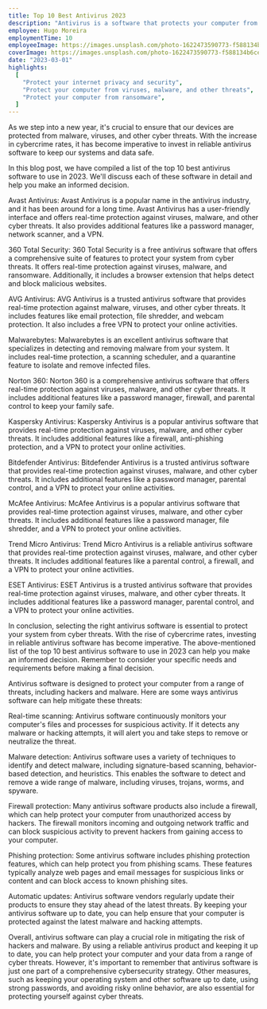 ```yaml
---
title: Top 10 Best Antivirus 2023
description: "Antivirus is a software that protects your computer from viruses, malware, and other threats. It is a must-have for every computer user. In this article, we will discuss the top 10 best antivirus software in 2023."
employee: Hugo Moreira
employmentTime: 10
employeeImage: https://images.unsplash.com/photo-1622473590773-f588134b6ce7?ixlib=rb-1.2.1&ixid=MnwxMjA3fDB8MHxwaG90by1wYWdlfHx8fGVufDB8fHx8&auto=format&fit=crop&w=1370&q=50
coverImage: https://images.unsplash.com/photo-1622473590773-f588134b6ce7?ixlib=rb-1.2.1&ixid=MnwxMjA3fDB8MHxwaG90by1wYWdlfHx8fGVufDB8fHx8&auto=format&fit=crop&w=1370&q=50
date: "2023-03-01"
highlights:
  [
    "Protect your internet privacy and security",
    "Protect your computer from viruses, malware, and other threats",
    "Protect your computer from ransomware",
  ]
---
```


As we step into a new year, it's crucial to ensure that our devices are protected from malware, viruses, and other cyber threats. With the increase in cybercrime rates, it has become imperative to invest in reliable antivirus software to keep our systems and data safe.

In this blog post, we have compiled a list of the top 10 best antivirus software to use in 2023. We'll discuss each of these software in detail and help you make an informed decision.

Avast Antivirus: Avast Antivirus is a popular name in the antivirus industry, and it has been around for a long time. Avast Antivirus has a user-friendly interface and offers real-time protection against viruses, malware, and other cyber threats. It also provides additional features like a password manager, network scanner, and a VPN.

360 Total Security: 360 Total Security is a free antivirus software that offers a comprehensive suite of features to protect your system from cyber threats. It offers real-time protection against viruses, malware, and ransomware. Additionally, it includes a browser extension that helps detect and block malicious websites.

AVG Antivirus: AVG Antivirus is a trusted antivirus software that provides real-time protection against malware, viruses, and other cyber threats. It includes features like email protection, file shredder, and webcam protection. It also includes a free VPN to protect your online activities.

Malwarebytes: Malwarebytes is an excellent antivirus software that specializes in detecting and removing malware from your system. It includes real-time protection, a scanning scheduler, and a quarantine feature to isolate and remove infected files.

Norton 360: Norton 360 is a comprehensive antivirus software that offers real-time protection against viruses, malware, and other cyber threats. It includes additional features like a password manager, firewall, and parental control to keep your family safe.

Kaspersky Antivirus: Kaspersky Antivirus is a popular antivirus software that provides real-time protection against viruses, malware, and other cyber threats. It includes additional features like a firewall, anti-phishing protection, and a VPN to protect your online activities.

Bitdefender Antivirus: Bitdefender Antivirus is a trusted antivirus software that provides real-time protection against viruses, malware, and other cyber threats. It includes additional features like a password manager, parental control, and a VPN to protect your online activities.

McAfee Antivirus: McAfee Antivirus is a popular antivirus software that provides real-time protection against viruses, malware, and other cyber threats. It includes additional features like a password manager, file shredder, and a VPN to protect your online activities.

Trend Micro Antivirus: Trend Micro Antivirus is a reliable antivirus software that provides real-time protection against viruses, malware, and other cyber threats. It includes additional features like a parental control, a firewall, and a VPN to protect your online activities.

ESET Antivirus: ESET Antivirus is a trusted antivirus software that provides real-time protection against viruses, malware, and other cyber threats. It includes additional features like a password manager, parental control, and a VPN to protect your online activities.

In conclusion, selecting the right antivirus software is essential to protect your system from cyber threats. With the rise of cybercrime rates, investing in reliable antivirus software has become imperative. The above-mentioned list of the top 10 best antivirus software to use in 2023 can help you make an informed decision. Remember to consider your specific needs and requirements before making a final decision.

Antivirus software is designed to protect your computer from a range of threats, including hackers and malware. Here are some ways antivirus software can help mitigate these threats:

Real-time scanning: Antivirus software continuously monitors your computer's files and processes for suspicious activity. If it detects any malware or hacking attempts, it will alert you and take steps to remove or neutralize the threat.

Malware detection: Antivirus software uses a variety of techniques to identify and detect malware, including signature-based scanning, behavior-based detection, and heuristics. This enables the software to detect and remove a wide range of malware, including viruses, trojans, worms, and spyware.

Firewall protection: Many antivirus software products also include a firewall, which can help protect your computer from unauthorized access by hackers. The firewall monitors incoming and outgoing network traffic and can block suspicious activity to prevent hackers from gaining access to your computer.

Phishing protection: Some antivirus software includes phishing protection features, which can help protect you from phishing scams. These features typically analyze web pages and email messages for suspicious links or content and can block access to known phishing sites.

Automatic updates: Antivirus software vendors regularly update their products to ensure they stay ahead of the latest threats. By keeping your antivirus software up to date, you can help ensure that your computer is protected against the latest malware and hacking attempts.

Overall, antivirus software can play a crucial role in mitigating the risk of hackers and malware. By using a reliable antivirus product and keeping it up to date, you can help protect your computer and your data from a range of cyber threats. However, it's important to remember that antivirus software is just one part of a comprehensive cybersecurity strategy. Other measures, such as keeping your operating system and other software up to date, using strong passwords, and avoiding risky online behavior, are also essential for protecting yourself against cyber threats.
